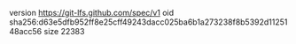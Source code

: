 version https://git-lfs.github.com/spec/v1
oid sha256:d63e5dfb952ff8e25cff49243dacc025ba6b1a273238f8b5392d1125148acc56
size 22383
